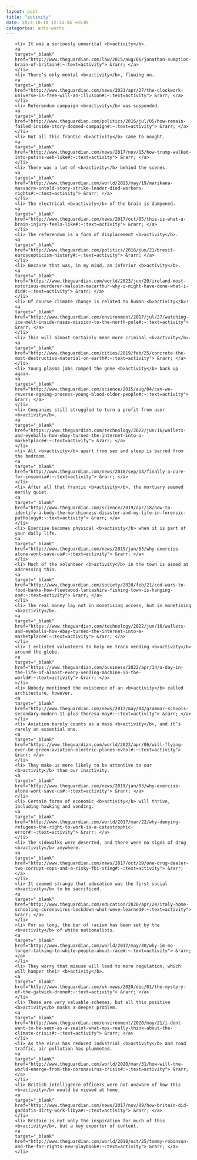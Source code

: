 ```yaml
---
layout: post
title: "activity"
date: 2023-10-10 12:34:56 +0530
categories: auto-words
---
```

<ol>

    <li> It was a seriously unmarital <b>activity</b>.
    <a 
    target="_blank" 
    href="http://www.theguardian.com/law/2015/aug/06/jonathan-sumption-brain-of-britain#:~:text=activity"> &rarr; </a>
    </li>
    <li> There’s only mental <b>activity</b>, flowing on.
    <a 
    target="_blank" 
    href="http://www.theguardian.com/news/2021/apr/27/the-clockwork-universe-is-free-will-an-illusion#:~:text=activity"> &rarr; </a>
    </li>
    <li> Referendum campaign <b>activity</b> was suspended.
    <a 
    target="_blank" 
    href="http://www.theguardian.com/politics/2016/jul/05/how-remain-failed-inside-story-doomed-campaign#:~:text=activity"> &rarr; </a>
    </li>
    <li> But all this frantic <b>activity</b> came to nought.
    <a 
    target="_blank" 
    href="http://www.theguardian.com/news/2017/nov/15/how-trump-walked-into-putins-web-luke#:~:text=activity"> &rarr; </a>
    </li>
    <li> There was a lot of <b>activity</b> behind the scenes.
    <a 
    target="_blank" 
    href="http://www.theguardian.com/world/2015/may/19/marikana-massacre-untold-story-strike-leader-died-workers-rights#:~:text=activity"> &rarr; </a>
    </li>
    <li> The electrical <b>activity</b> of the brain is dampened.
    <a 
    target="_blank" 
    href="http://www.theguardian.com/news/2017/oct/05/this-is-what-a-brain-injury-feels-like#:~:text=activity"> &rarr; </a>
    </li>
    <li> The referendum is a form of displacement <b>activity</b>.
    <a 
    target="_blank" 
    href="http://www.theguardian.com/politics/2016/jun/21/brexit-euroscepticism-history#:~:text=activity"> &rarr; </a>
    </li>
    <li> Because that was, in my mind, an inferior <b>activity</b>.
    <a 
    target="_blank" 
    href="https://www.theguardian.com/world/2023/jun/20/ireland-most-notorious-murderer-malcolm-macarthur-why-i-might-have-done-what-i-did#:~:text=activity"> &rarr; </a>
    </li>
    <li> Of course climate change is related to human <b>activity</b>!
    <a 
    target="_blank" 
    href="http://www.theguardian.com/environment/2017/jul/27/watching-ice-melt-inside-nasas-mission-to-the-north-pole#:~:text=activity"> &rarr; </a>
    </li>
    <li> This will almost certainly mean more criminal <b>activity</b>.
    <a 
    target="_blank" 
    href="http://www.theguardian.com/cities/2019/feb/25/concrete-the-most-destructive-material-on-earth#:~:text=activity"> &rarr; </a>
    </li>
    <li> Young plasma jabs ramped the gene <b>activity</b> back up again.
    <a 
    target="_blank" 
    href="http://www.theguardian.com/science/2015/aug/04/can-we-reverse-ageing-process-young-blood-older-people#:~:text=activity"> &rarr; </a>
    </li>
    <li> Companies still struggled to turn a profit from user <b>activity</b>.
    <a 
    target="_blank" 
    href="https://www.theguardian.com/technology/2022/jun/16/wallets-and-eyeballs-how-ebay-turned-the-internet-into-a-marketplace#:~:text=activity"> &rarr; </a>
    </li>
    <li> All <b>activity</b> apart from sex and sleep is barred from the bedroom.
    <a 
    target="_blank" 
    href="http://www.theguardian.com/news/2018/sep/14/finally-a-cure-for-insomnia#:~:text=activity"> &rarr; </a>
    </li>
    <li> After all that frantic <b>activity</b>, the mortuary seemed eerily quiet.
    <a 
    target="_blank" 
    href="http://www.theguardian.com/science/2019/apr/18/how-to-identify-a-body-the-marchioness-disaster-and-my-life-in-forensic-pathology#:~:text=activity"> &rarr; </a>
    </li>
    <li> Exercise becomes physical <b>activity</b> when it is part of your daily life.
    <a 
    target="_blank" 
    href="http://www.theguardian.com/news/2019/jan/03/why-exercise-alone-wont-save-us#:~:text=activity"> &rarr; </a>
    </li>
    <li> Much of the volunteer <b>activity</b> in the town is aimed at addressing this.
    <a 
    target="_blank" 
    href="http://www.theguardian.com/society/2020/feb/21/cod-wars-to-food-banks-how-fleetwood-lancashire-fishing-town-is-hanging-on#:~:text=activity"> &rarr; </a>
    </li>
    <li> The real money lay not in monetising access, but in monetising <b>activity</b>.
    <a 
    target="_blank" 
    href="https://www.theguardian.com/technology/2022/jun/16/wallets-and-eyeballs-how-ebay-turned-the-internet-into-a-marketplace#:~:text=activity"> &rarr; </a>
    </li>
    <li> I enlisted volunteers to help me track vending <b>activity</b> around the globe.
    <a 
    target="_blank" 
    href="https://www.theguardian.com/business/2022/apr/14/a-day-in-the-life-of-almost-every-vending-machine-in-the-world#:~:text=activity"> &rarr; </a>
    </li>
    <li> Nobody mentioned the existence of an <b>activity</b> called architecture, however.
    <a 
    target="_blank" 
    href="http://www.theguardian.com/news/2017/may/04/grammar-schools-secondary-modern-11-plus-theresa-may#:~:text=activity"> &rarr; </a>
    </li>
    <li> Aviation barely counts as a mass <b>activity</b>, and it’s rarely an essential one.
    <a 
    target="_blank" 
    href="https://www.theguardian.com/world/2023/apr/06/will-flying-ever-be-green-aviation-electric-planes-evtol#:~:text=activity"> &rarr; </a>
    </li>
    <li> They make us more likely to be attentive to our <b>activity</b> than our inactivity.
    <a 
    target="_blank" 
    href="http://www.theguardian.com/news/2019/jan/03/why-exercise-alone-wont-save-us#:~:text=activity"> &rarr; </a>
    </li>
    <li> Certain forms of economic <b>activity</b> will thrive, including hawking and vending.
    <a 
    target="_blank" 
    href="http://www.theguardian.com/world/2017/mar/22/why-denying-refugees-the-right-to-work-is-a-catastrophic-error#:~:text=activity"> &rarr; </a>
    </li>
    <li> The sidewalks were deserted, and there were no signs of drug <b>activity</b> anywhere.
    <a 
    target="_blank" 
    href="http://www.theguardian.com/news/2017/oct/19/one-drug-dealer-two-corrupt-cops-and-a-risky-fbi-sting#:~:text=activity"> &rarr; </a>
    </li>
    <li> It seemed strange that education was the first social <b>activity</b> to be sacrificed.
    <a 
    target="_blank" 
    href="http://www.theguardian.com/education/2020/apr/24/italy-home-schooling-coronavirus-lockdown-what-weve-learned#:~:text=activity"> &rarr; </a>
    </li>
    <li> For so long, the bar of racism has been set by the <b>activity</b> of white nationalists.
    <a 
    target="_blank" 
    href="http://www.theguardian.com/world/2017/may/30/why-im-no-longer-talking-to-white-people-about-race#:~:text=activity"> &rarr; </a>
    </li>
    <li> They worry that misuse will lead to more regulation, which will hamper their <b>activity</b>.
    <a 
    target="_blank" 
    href="http://www.theguardian.com/uk-news/2020/dec/01/the-mystery-of-the-gatwick-drone#:~:text=activity"> &rarr; </a>
    </li>
    <li> These are very valuable schemes, but all this positive <b>activity</b> masks a deeper problem.
    <a 
    target="_blank" 
    href="http://www.theguardian.com/environment/2020/may/21/i-dont-want-to-be-seen-as-a-zealot-what-mps-really-think-about-the-climate-crisis#:~:text=activity"> &rarr; </a>
    </li>
    <li> As the virus has reduced industrial <b>activity</b> and road traffic, air pollution has plummeted.
    <a 
    target="_blank" 
    href="http://www.theguardian.com/world/2020/mar/31/how-will-the-world-emerge-from-the-coronavirus-crisis#:~:text=activity"> &rarr; </a>
    </li>
    <li> British intelligence officers were not unaware of how this <b>activity</b> would be viewed at home.
    <a 
    target="_blank" 
    href="http://www.theguardian.com/news/2017/nov/09/how-britain-did-gaddafis-dirty-work-libya#:~:text=activity"> &rarr; </a>
    </li>
    <li> Britain is not only the inspiration for much of this <b>activity</b>, but a key exporter of content.
    <a 
    target="_blank" 
    href="http://www.theguardian.com/world/2018/oct/25/tommy-robinson-and-the-far-rights-new-playbook#:~:text=activity"> &rarr; </a>
    </li>